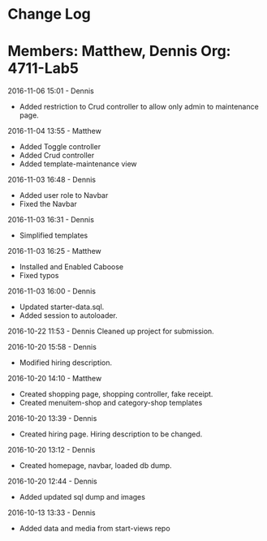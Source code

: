 # Change Log
Members: Matthew, Dennis
Org: 4711-Lab5
==============================

2016-11-06 15:01 - Dennis
- Added restriction to Crud controller to allow only admin to maintenance page.

2016-11-04 13:55 - Matthew
- Added Toggle controller
- Added Crud controller
- Added template-maintenance view

2016-11-03 16:48 - Dennis
- Added user role to Navbar
- Fixed the Navbar

2016-11-03 16:31 - Dennis
- Simplified templates

2016-11-03 16:25 - Matthew
- Installed and Enabled Caboose
- Fixed typos

2016-11-03 16:00 - Dennis
- Updated starter-data.sql.
- Added session to autoloader.

2016-10-22 11:53 - Dennis
Cleaned up project for submission.

2016-10-20 15:58 - Dennis
- Modified hiring description.

2016-10-20 14:10 - Matthew
- Created shopping page, shopping controller, fake receipt.
- Created menuitem-shop and category-shop templates

2016-10-20 13:39 - Dennis
- Created hiring page. Hiring description to be changed.

2016-10-20 13:12 - Dennis
- Created homepage, navbar, loaded db dump.

2016-10-20 12:44 - Dennis
- Added updated sql dump and images

2016-10-13 13:33 - Dennis
- Added data and media from start-views repo